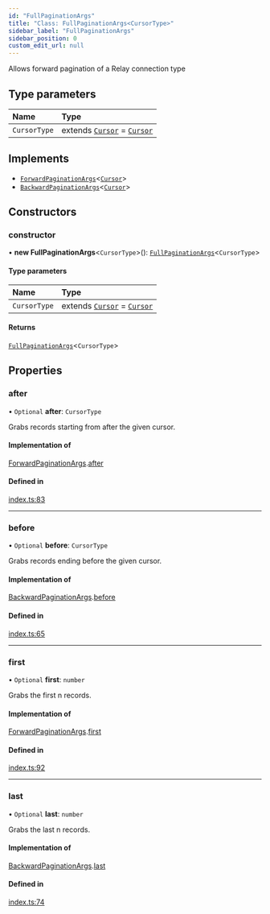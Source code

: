 ```yaml
---
id: "FullPaginationArgs"
title: "Class: FullPaginationArgs<CursorType>"
sidebar_label: "FullPaginationArgs"
sidebar_position: 0
custom_edit_url: null
---
```


Allows forward pagination of a Relay connection type

## Type parameters

| Name | Type |
| :------ | :------ |
| `CursorType` | extends [`Cursor`](../interfaces/Cursor.md) = [`Cursor`](../interfaces/Cursor.md) |

## Implements

- [`ForwardPaginationArgs`](ForwardPaginationArgs.md)\<[`Cursor`](../interfaces/Cursor.md)\>
- [`BackwardPaginationArgs`](BackwardPaginationArgs.md)\<[`Cursor`](../interfaces/Cursor.md)\>

## Constructors

### constructor

• **new FullPaginationArgs**\<`CursorType`\>(): [`FullPaginationArgs`](FullPaginationArgs.md)\<`CursorType`\>

#### Type parameters

| Name | Type |
| :------ | :------ |
| `CursorType` | extends [`Cursor`](../interfaces/Cursor.md) = [`Cursor`](../interfaces/Cursor.md) |

#### Returns

[`FullPaginationArgs`](FullPaginationArgs.md)\<`CursorType`\>

## Properties

### after

• `Optional` **after**: `CursorType`

Grabs records starting from after the given cursor.

#### Implementation of

[ForwardPaginationArgs](ForwardPaginationArgs.md).[after](ForwardPaginationArgs.md#after)

#### Defined in

[index.ts:83](https://github.com/johnsonjo4531/typegraphql-relay-connections/blob/56c9c89/src/index.ts#L83)

___

### before

• `Optional` **before**: `CursorType`

Grabs records ending before the given cursor.

#### Implementation of

[BackwardPaginationArgs](BackwardPaginationArgs.md).[before](BackwardPaginationArgs.md#before)

#### Defined in

[index.ts:65](https://github.com/johnsonjo4531/typegraphql-relay-connections/blob/56c9c89/src/index.ts#L65)

___

### first

• `Optional` **first**: `number`

Grabs the first n records.

#### Implementation of

[ForwardPaginationArgs](ForwardPaginationArgs.md).[first](ForwardPaginationArgs.md#first)

#### Defined in

[index.ts:92](https://github.com/johnsonjo4531/typegraphql-relay-connections/blob/56c9c89/src/index.ts#L92)

___

### last

• `Optional` **last**: `number`

Grabs the last n records.

#### Implementation of

[BackwardPaginationArgs](BackwardPaginationArgs.md).[last](BackwardPaginationArgs.md#last)

#### Defined in

[index.ts:74](https://github.com/johnsonjo4531/typegraphql-relay-connections/blob/56c9c89/src/index.ts#L74)
